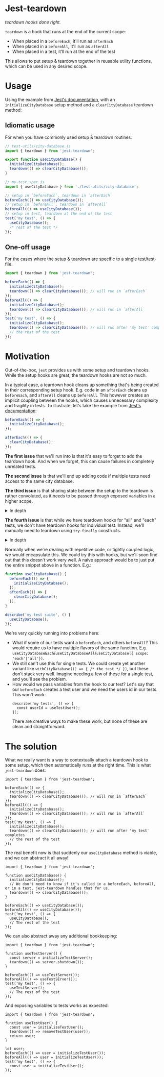 # Jest-teardown

_teardown hooks done right._

`teardown` is a hook that runs at the end of the current scope:

- When placed in a `beforeEach`, it'll run as `afterEach`
- When placed in a `beforeAll`, it'll run as `afterAll`
- When placed in a test, it'll run at the end of the test

This allows to put setup & teardown together in reusable utility functions, which can be used in any desired scope.

# Usage
Using the example from [Jest's documentation](https://jestjs.io/docs/setup-teardown), with an `initializeCityDatabase` setup method and a `clearCityDatabase` teardown method:

## Idiomatic usage

For when you have commonly used setup & teardown routines.

```javascript
// test-utils/city-database.js
import { teardown } from 'jest-teardown';

export function useCityDatabase() {
  initializeCityDatabase();
  teardown(() => clearCityDatabase());
}

// my-test.spec.js
import { useCityDatabase } from './test-utils/city-database';

// setup in `beforeEach`, teardown in `afterEach`
beforeEach(() => useCityDatabase());
// setup in `beforeAll`, teardown in `afterAll`
beforeAll(() => useCityDatabase());
// setup in test, teardown at the end of the test
test('my test', () => {
  useCityDatabase();
  /* rest of the test */
});
```


## One-off usage

For the cases where the setup & teardown are specific to a single test/test-file.

```javascript
import { teardown } from 'jest-teardown';

beforeEach(() => {
  initializeCityDatabase();
  teardown(() => clearCityDatabase()); // will run in `afterEach`
});
beforeAll(() => {
  initializeCityDatabase();
  teardown(() => clearCityDatabase()); // will run in `afterAll`
});
test('my test', () => {
  initializeCityDatabase();
  teardown(() => clearCityDatabase()); // will run after 'my test' completes
  // the rest of the test
});
```


# Motivation

Out-of-the-box, `jest` provides us with some setup and teardown hooks. While the setup hooks are great, the teardown hooks are not so much.

In a typical case, a teardown hook cleans up something that's being created in their corresponding setup hook.
E.g. code in an `afterEach` cleans up `beforeEach`, and `afterAll` cleans up `beforeAll`.
This however creates an implicit coupling between the hooks, which causes unnecessary complexity and fragility in tests.
To illustrate, let's take the example from [Jest's documentation](https://jestjs.io/docs/setup-teardown):

```javascript
beforeEach(() => {
  initializeCityDatabase();
});

afterEach(() => {
  clearCityDatabase();
});
```

**The first issue** that we'll run into is that it's easy to forget to add the teardown hook. And when we forget, this can cause failures in completely unrelated tests.

**The second issue** is that we'll end up adding code if multiple tests need access to the same city database.

**The third issue** is that sharing state between the setup to the teardown is rather convoluted, as it needs to be passed through exposed variables in a higher scope.
<details>
<summary>In depth</summary>

To illustrate, let's take a different scenario. In this scenario, we have a test server that needs to be shut down:

```javascript
let server;

beforeEach(() => {
  server = initializeTestServer();
});

afterEach(() => {
  server?.shutdown();
});
```
Even though our tests are not using `server` directly, it still needs to do the bookkeeping to be able to tear down correctly.

-----

</details>


**The fourth issue** is that while we have teardown hooks for "all" and "each" tests, we don't have teardown hooks for individual test. Instead, we'll manually need to teardown using `try-finally` constructs.
<details>
  <summary>In depth</summary>

  Suppose we only need `initializeCityDatabase` in a single test. We'll then need to write it as such:

  ```javascript
  it('does something', () => {
    try {
      initializeCityDatabase();
      /* The actual test */
    } finally {
      clearCityDatabase();
    }
  });
  ```

  And even worse is when combined with the previous issue, where we need to share state between setup and teardown:

  ```javascript
  it('does something', () => {
    let server;
    try {
      server = initializeTestServer();
      /* The actual test */
    } finally {
      server?.shutdown();
    }
  });
  ```

  This adds unnecessary boilerplate to the tests, and make them far less readable.

  ----

</details>

Normally when we're dealing with repetitive code, or tightly coupled logic, we would encapsulate this. We could try this with hooks, but we'll soon find out that this doesn't work very well.
A naive approach would be to just put the entire snippet above in a function. E.g.:

```javascript
function useCityDatabase() {
  beforeEach(() => {
    initializeCityDatabase();
  });
  afterEach(() => {
    clearCityDatabase();
  });
}

describe('my test suite', () {
  useCityDatabase();
});
```

We're very quickly running into problems here:
- What if some of our tests want a `beforeEach`, and others `beforeAll`? This would require us to have multiple flavors of the same function. E.g. `useCityDatabaseEach`/`useCityDatabaseAll`/`useCityDatabase({ scope: 'each'|'all'})`.
- We still can't use this for single tests. We could create yet another variant like `withCityDatabase(() => { /* the test */ })`, but these don't stack very well. Imagine needing a few of these for a single test, and you'll see the problem.
- How would we pass variables from the hook to our test? Let's say that our `beforeEach` creates a test user and we need the users id in our tests. This won't work:
  ```
  describe('my tests', () => {
    const userId = useTestUser();
  });
  ```
  There are creative ways to make these work, but none of these are clean and straightforward.

# The solution
What we really want is a way to contextually attach a teardown hook to some setup, which then automatically runs at the right time. This is what `jest-teardown` does:

```
import { teardown } from 'jest-teardown';

beforeEach(() => {
  initializeCityDatabase();
  teardown(() => clearCityDatabase()); // will run in `afterEach`
});
beforeAll(() => {
  initializeCityDatabase();
  teardown(() => clearCityDatabase()); // will run in `afterAll`
});
test('my test', () => {
  initializeCityDatabase();
  teardown(() => clearCityDatabase()); // will run after 'my test' completes
  // the rest of the test
});
```

The real benefit now is that suddenly our `useCityDatabase` method is viable, and we can abstract it all away!

```
import { teardown } from 'jest-teardown';

function useCityDatabase() {
  initializeCityDatabase();
  // We don't need to know if it's called in a beforeEach, beforeAll, or in a test. jest-teardown handles that for us.
  teardown(() => clearCityDatabase());
}

beforeEach(() => useCityDatabase());
beforeAll(() => useCityDatabase());
test('my test', () => {
  useCityDatabase();
  // The rest of the test
});
```

We can also abstract away any additional bookkeeping:

```
import { teardown } from 'jest-teardown';

function useTestServer() {
  const server = initializeTestServer();
  teardown(() => server.shutdown());
}

beforeEach(() => useTestServer());
beforeAll(() => useTestSErver());
test('my test', () => {
  useTestServer();
  // The rest of the test
});
```

And exposing variables to tests works as expected:

```
import { teardown } from 'jest-teardown';

function useTestUser() {
  const user = initializeTestUser();
  teardown(() => removeTestUser(user));
  return user;
}

let user;
beforeEach(() => user = initializeTestUser());
beforeAll(() => user = initializeTestUser());
test('my test', () => {
  const user = initializeTestUser();
});
```
